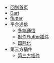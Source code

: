 * [回到首页](/)
* [Dart](flutter/dart.md)
* [flutter](flutter/flutter.md)
* 平台通信
  * [多端通信](flutter/package/channel.md)
  * [制作Flutter插件](flutter/package/package.md)
  * [国际化](flutter/package/localizations.md)
* 第三方插件
  * [第三方插件](flutter/thirdparty/thirdpart.md) 